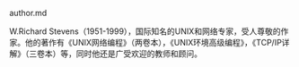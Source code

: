 author.md

W.Richard Stevens（1951-1999），国际知名的UNIX和网络专家，受人尊敬的作家。他的著作有《UNIX网络编程》（两卷本），《UNIX环境高级编程》，《TCP/IP详解》（三卷本）等，同时他还是广受欢迎的教师和顾问。